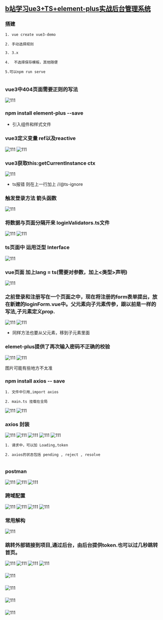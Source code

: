 ## [b站学习ue3+TS+element-plus实战后台管理系统](https://www.bilibili.com/video/BV1PZ4y1G7bu?spm_id_from=333.337.search-card.all.click)

### 搭建

<!-- ![111](../../image/html/css58.png) -->

```
1. vue create vue3-demo

2. 手动选择规则

3. 3.x

4.  不选择保存模板，其他随便

5.可以npm run serve


```

### vue3中404页面需要正则的写法

![111](../../image/html/css59.png)

### npm install element-plus --save

- 引入组件和样式文件

### vue3定义变量 ref以及reactive

![111](../../image/html/css60.png)
![111](../../image/html/css61.png)

### vue3获取this:getCurrentInstance ctx

![111](../../image/html/css62.png)

- ts报错 则在上一行加上 //@ts-ignore

### 触发登录方法 箭头函数

![111](../../image/html/css63.png)

### 将数据与页面分隔开来 loginValidators.ts文件

![111](../../image/html/css64.png)
![111](../../image/html/css65.png)

### ts页面中 运用泛型 Interface

![111](../../image/html/css66.png)

### vue页面 加上lang = ts(需要对参数，加上<类型>声明)

![111](../../image/html/css67.png)

### 之前登录和注册写在一个页面之中，现在将注册的form表单提出，放在新建的loginForm.vue中。父元素向子元素传参，跟以前是一样的写法,子元素定义prop.

![111](../../image/html/css68.png)
![111](../../image/html/css69.png)

- 同样方法也要从父元素，移到子元素里面

### elemet-plus提供了再次输入密码不正确的校验
![111](../../image/html/css70.png)
![111](../../image/html/css71.png)

图片可能有些地方不太准
### npm install axios -- save

```
1. 文件中引用,import axios

2. main.ts 挂载在全局

```

![111](../../image/html/css72.png)
![111](../../image/html/css73.png)
### axios 封装

![111](../../image/html/css74.png)
![111](../../image/html/css75.png)
![111](../../image/html/css76.png)
![111](../../image/html/css77.png)
![111](../../image/html/css78.png)

```
1. 请求中，可以加 Loading,token

2. axios的状态包括 pending , reject , resolve


```
### postman

![111](../../image/html/css79.png)
![111](../../image/html/css80.png)
![111](../../image/html/css81.png)
### 跨域配置

![111](../../image/html/css82.png)
![111](../../image/html/css83.png)
![111](../../image/html/css84.png)
![111](../../image/html/css86.png)


### 常用解构

![111](../../image/html/css85.png)

### 跳转外部链接到项目,通过后台，由后台提供token.也可以过几秒跳转首页。

![111](../../image/html/css87.png)
![111](../../image/html/css88.png)
![111](../../image/html/css89.png)
![111](../../image/html/css90.png)
### 

![111](../../image/html/css85.png)
### 

![111](../../image/html/css85.png)
### 

![111](../../image/html/css85.png)
### 

![111](../../image/html/css85.png)
